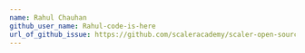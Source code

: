 ```yaml
---
name: Rahul Chauhan
github_user_name: Rahul-code-is-here
url_of_github_issue: https://github.com/scaleracademy/scaler-open-source-september-challenge/issues/467 
---
```

